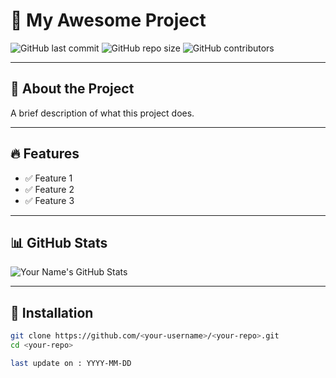 # 🚀 My Awesome Project

![GitHub last commit](https://img.shields.io/github/last-commit/lokesh-madireddi/<your-repo>)
![GitHub repo size](https://img.shields.io/github/repo-size/lokesh-madireddi/<your-repo>)
![GitHub contributors](https://img.shields.io/github/contributors/<your-username>/<your-repo>)

---

## 📌 About the Project
A brief description of what this project does.

---

## 🔥 Features
- ✅ Feature 1
- ✅ Feature 2
- ✅ Feature 3

---

## 📊 GitHub Stats  
![Your Name's GitHub Stats](https://github-readme-stats.vercel.app/api?username=<lokesh-madireddi>&show_icons=true&theme=radical)

---

## 🚀 Installation  
```bash
git clone https://github.com/<your-username>/<your-repo>.git
cd <your-repo>

last update on : YYYY-MM-DD
